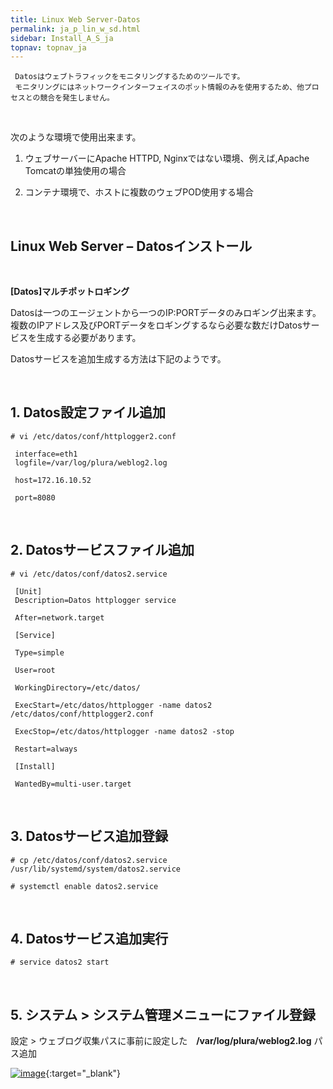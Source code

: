 ```yaml
---
title: Linux Web Server-Datos
permalink: ja_p_lin_w_sd.html
sidebar: Install_A_S_ja
topnav: topnav_ja
---
```



     Datosはウェブトラフィックをモニタリングするためのツールです。
     モニタリングにはネットワークインターフェイスのポット情報のみを使用するため、他プロセスとの競合を発生しません。

<br />

次のような環境で使用出来ます。

1) ウェブサーバーにApache HTTPD, Nginxではない環境、例えば,Apache Tomcatの単独使用の場合

2) コンテナ環境で、ホストに複数のウェブPOD使用する場合

<br />

## Linux Web Server – Datosインストール<!-- 映像 -->

<!-- <style>.embed-container { position: relative; padding-bottom: 56.25%; height: 0; overflow: hidden; max-width: 100%; } .embed-container iframe, .embed-container object, .embed-container embed { position: absolute; top: 0; left: 0; width: 100%; height: 100%; }</style><div class='embed-container'><iframe src='https://www.youtube.com/embed/TqDUR002tt0' frameborder='0' allowfullscreen></iframe></div> -->

<br />

__[Datos]マルチポットロギング__


Datosは一つのエージェントから一つのIP:PORTデータのみロギング出来ます。
複数のIPアドレス及びPORTデータをロギングするなら必要な数だけDatosサービスを生成する必要があります。

Datosサービスを追加生成する方法は下記のようです。

<br />

## 1. Datos設定ファイル追加

`# vi /etc/datos/conf/httplogger2.conf`

     interface=eth1
     logfile=/var/log/plura/weblog2.log

     host=172.16.10.52

     port=8080

<br />

## 2. Datosサービスファイル追加
`# vi /etc/datos/conf/datos2.service`

     [Unit]
     Description=Datos httplogger service

     After=network.target

     [Service]

     Type=simple

     User=root

     WorkingDirectory=/etc/datos/

     ExecStart=/etc/datos/httplogger -name datos2 /etc/datos/conf/httplogger2.conf

     ExecStop=/etc/datos/httplogger -name datos2 -stop

     Restart=always

     [Install]

     WantedBy=multi-user.target

<br />

## 3. Datosサービス追加登録

`# cp /etc/datos/conf/datos2.service /usr/lib/systemd/system/datos2.service`

`# systemctl enable datos2.service`

<br />

## 4. Datosサービス追加実行
     
`# service datos2 start`

<br />

## 5. システム > システム管理メニューにファイル登録

設定 > ウェブログ収集パスに事前に設定した　__/var/log/plura/weblog2.log__ パス追加

[![image](/docs/images/Ins_G/Linux_WebServer_Datos/ja_webserver_datos.png)](/docs/images/Ins_G/Linux_WebServer_Datos/ja_webserver_datos.png){:target="_blank"}